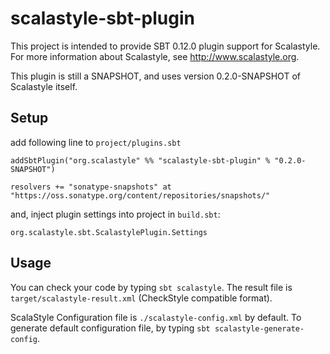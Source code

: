 # scalastyle-sbt-plugin

This project is intended to provide SBT 0.12.0 plugin support for Scalastyle.
For more information about Scalastyle, see http://www.scalastyle.org.

This plugin is still a SNAPSHOT, and uses version 0.2.0-SNAPSHOT of Scalastyle itself.

## Setup

add following line to `project/plugins.sbt`

    addSbtPlugin("org.scalastyle" %% "scalastyle-sbt-plugin" % "0.2.0-SNAPSHOT")

    resolvers += "sonatype-snapshots" at "https://oss.sonatype.org/content/repositories/snapshots/"


and, inject plugin settings into project in `build.sbt`:

    org.scalastyle.sbt.ScalastylePlugin.Settings

## Usage

You can check your code by typing `sbt scalastyle`.
The result file is `target/scalastyle-result.xml` (CheckStyle compatible format).

ScalaStyle Configuration file is `./scalastyle-config.xml` by default.
To generate default configuration file, by typing `sbt scalastyle-generate-config`.

